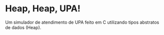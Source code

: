 # Heap, Heap, UPA!

Um simulador de atendimento de UPA feito em C utilizando tipos abstratos de dados (Heap).
